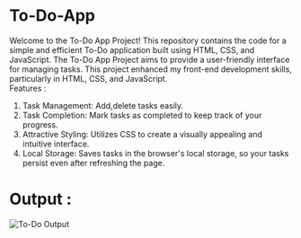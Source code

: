 # To-Do-App
Welcome to the To-Do App Project! This repository contains the code for a simple and efficient To-Do application built using HTML, CSS, and JavaScript.
The To-Do App Project aims to provide a user-friendly interface for managing tasks. This project enhanced my front-end development skills, particularly in HTML, CSS, and JavaScript.
<br>
Features :
1) Task Management: Add,delete tasks easily.
2) Task Completion: Mark tasks as completed to keep track of your progress.
3) Attractive Styling: Utilizes CSS to create a visually appealing and intuitive interface.
4) Local Storage: Saves tasks in the browser's local storage, so your tasks persist even after refreshing the page.

# Output :

![To-Do Output](https://github.com/tushar75083/To-Do-App/assets/131577595/d2b71586-d8a7-4c54-bc4d-f6aca324d48c)
